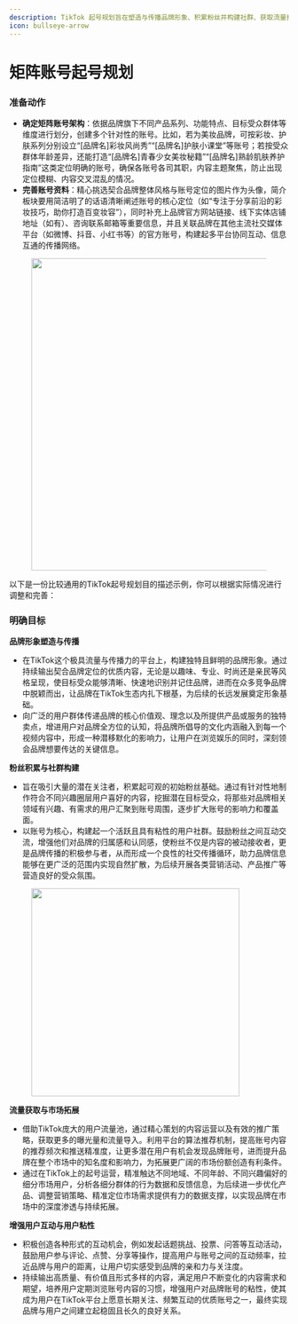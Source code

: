 ```yaml
---
description: TikTok 起号规划旨在塑造与传播品牌形象、积累粉丝并构建社群、获取流量拓展市场以及增强用户互动与粘性，为品牌在平台上长远发展奠定基础。
icon: bullseye-arrow
---
```


# 矩阵账号起号规划

### 准备动作

* **确定矩阵账号架构**：依据品牌旗下不同产品系列、功能特点、目标受众群体等维度进行划分，创建多个针对性的账号。比如，若为美妆品牌，可按彩妆、护肤系列分别设立“\[品牌名]彩妆风尚秀”“\[品牌名]护肤小课堂”等账号；若按受众群体年龄差异，还能打造“\[品牌名]青春少女美妆秘籍”“\[品牌名]熟龄肌肤养护指南”这类定位明确的账号，确保各账号各司其职，内容主题聚焦，防止出现定位模糊、内容交叉混乱的情况。
* **完善账号资料**：精心挑选契合品牌整体风格与账号定位的图片作为头像，简介板块要用简洁明了的话语清晰阐述账号的核心定位（如“专注于分享前沿的彩妆技巧，助你打造百变妆容”），同时补充上品牌官方网站链接、线下实体店铺地址（如有）、咨询联系邮箱等重要信息，并且关联品牌在其他主流社交媒体平台（如微博、抖音、小红书等）的官方账号，构建起多平台协同互动、信息互通的传播网络。

<figure><img src="https://images.unsplash.com/photo-1688561808434-886a6dd97b8c?crop=entropy&#x26;cs=srgb&#x26;fm=jpg&#x26;ixid=M3wxOTcwMjR8MHwxfHNlYXJjaHw1fHxlJTIwY29tbWVyY2V8ZW58MHx8fHwxNzM2NDAzOTU3fDA&#x26;ixlib=rb-4.0.3&#x26;q=85" alt="" width="563"><figcaption></figcaption></figure>

以下是一份比较通用的TikTok起号规划目的描述示例，你可以根据实际情况进行调整和完善：

### 明确目标

**品牌形象塑造与传播**

* 在TikTok这个极具流量与传播力的平台上，构建独特且鲜明的品牌形象。通过持续输出契合品牌定位的优质内容，无论是以趣味、专业、时尚还是亲民等风格呈现，使目标受众能够清晰、快速地识别并记住品牌，进而在众多竞争品牌中脱颖而出，让品牌在TikTok生态内扎下根基，为后续的长远发展奠定形象基础。
* 向广泛的用户群体传递品牌的核心价值观、理念以及所提供产品或服务的独特卖点，增进用户对品牌全方位的认知，将品牌所倡导的文化内涵融入到每一个视频内容中，形成一种潜移默化的影响力，让用户在浏览娱乐的同时，深刻领会品牌想要传达的关键信息。

**粉丝积累与社群构建**

* 旨在吸引大量的潜在关注者，积累起可观的初始粉丝基础。通过有针对性地制作符合不同兴趣圈层用户喜好的内容，挖掘潜在目标受众，将那些对品牌相关领域有兴趣、有需求的用户汇聚到账号周围，逐步扩大账号的影响力和覆盖面。
* 以账号为核心，构建起一个活跃且具有粘性的用户社群。鼓励粉丝之间互动交流，增强他们对品牌的归属感和认同感，使粉丝不仅是内容的被动接收者，更是品牌传播的积极参与者，从而形成一个良性的社交传播循环，助力品牌信息能够在更广泛的范围内实现自然扩散，为后续开展各类营销活动、产品推广等营造良好的受众氛围。

<figure><img src="https://images.unsplash.com/photo-1597075095400-fb3f0de70140?crop=entropy&#x26;cs=srgb&#x26;fm=jpg&#x26;ixid=M3wxOTcwMjR8MHwxfHNlYXJjaHwxMHx8dGlrdG9rfGVufDB8fHx8MTczNjQwMzQxNXww&#x26;ixlib=rb-4.0.3&#x26;q=85" alt="" width="375"><figcaption></figcaption></figure>

**流量获取与市场拓展**

* 借助TikTok庞大的用户流量池，通过精心策划的内容运营以及有效的推广策略，获取更多的曝光量和流量导入。利用平台的算法推荐机制，提高账号内容的推荐频次和推送精准度，让更多潜在用户有机会发现品牌账号，进而提升品牌在整个市场中的知名度和影响力，为拓展更广阔的市场份额创造有利条件。
* 通过在TikTok上的起号运营，精准触达不同地域、不同年龄、不同兴趣偏好的细分市场用户，分析各细分群体的行为数据和反馈信息，为后续进一步优化产品、调整营销策略、精准定位市场需求提供有力的数据支撑，以实现品牌在市场中的深度渗透与持续拓展。

**增强用户互动与用户粘性**

* 积极创造各种形式的互动机会，例如发起话题挑战、投票、问答等互动活动，鼓励用户参与评论、点赞、分享等操作，提高用户与账号之间的互动频率，拉近品牌与用户的距离，让用户切实感受到品牌的亲和力与关注度。
* 持续输出高质量、有价值且形式多样的内容，满足用户不断变化的内容需求和期望，培养用户定期浏览账号内容的习惯，增强用户对品牌账号的粘性，使其成为用户在TikTok平台上愿意长期关注、频繁互动的优质账号之一，最终实现品牌与用户之间建立起稳固且长久的良好关系。


